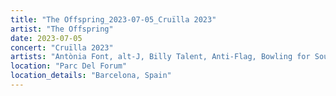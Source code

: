 ```yaml
---
title: "The Offspring_2023-07-05_Cruïlla 2023"
artist: "The Offspring"
date: 2023-07-05
concert: "Cruïlla 2023"
artists: "Antònia Font, alt-J, Billy Talent, Anti-Flag, Bowling for Soup, Four Year Strong, Boston Manor, Oakman, Trash Boat, Beauty School, Amaia, Simple Plan, Cyan Kicks, Huora, The Offspring, Klamydia"
location: "Parc Del Forum"
location_details: "Barcelona, Spain"
---
```

